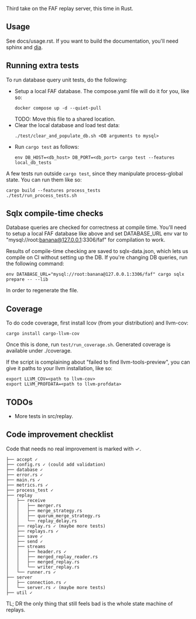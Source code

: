 Third take on the FAF replay server, this time in Rust.

Usage
-----

See docs/usage.rst. If you want to build the documentation, you'll need sphinx
and [dia](http://dia-installer.de/).

Running extra tests
-------------------

To run database query unit tests, do the following:
* Setup a local FAF database. The compose.yaml file will do it for you, like so:
  ```
  docker compose up -d --quiet-pull
  ```
  TODO: Move this file to a shared location.
* Clear the local database and load test data:
  ```
  ./test/clear_and_populate_db.sh <DB arguments to mysql>
  ```
* Run `cargo test` as follows:
  ```
  env DB_HOST=<db_host> DB_PORT=<db_port> cargo test --features local_db_tests
  ```

A few tests run outside `cargo test`, since they manipulate process-global
state. You can run them like so:

```
cargo build --features process_tests
./test/run_process_tests.sh
```

Sqlx compile-time checks
------------------------

Database queries are checked for correctness at compile time. You'll need to
setup a local FAF database like above and set DATABASE_URL env var to
"mysql://root:banana@127.0.0.1:3306/faf" for compilation to work.

Results of compile-time checking are saved to sqlx-data.json, which lets us
compile on CI without setting up the DB. If you're changing DB queries, run the following command:

```
env DATABASE_URL="mysql://root:banana@127.0.0.1:3306/faf" cargo sqlx prepare -- --lib
```

In order to regenerate the file.

Coverage
--------

To do code coverage, first install lcov (from your distribution) and llvm-cov:
```
cargo install cargo-llvm-cov
```
Once this is done, run `test/run_coverage.sh`.
Generated coverage is available under ./coverage.

If the script is complaining about "failed to find llvm-tools-preview", you can
give it paths to your llvm installation, like so:
```
export LLVM_COV=<path to llvm-cov>
export LLVM_PROFDATA=<path to llvm-profdata>
```

TODOs
-----

* More tests in src/replay.

Code improvement checklist
--------------------------

Code that needs no real improvement is marked with ✓.

```
├── accept ✓
├── config.rs ✓ (could add validation)
├── database ✓
├── error.rs ✓
├── main.rs ✓
├── metrics.rs ✓
├── process_test ✓
├── replay
│   ├── receive
│   │   ├── merger.rs
│   │   ├── merge_strategy.rs
│   │   ├── quorum_merge_strategy.rs
│   │   └── replay_delay.rs
│   ├── replay.rs ✓ (maybe more tests)
│   ├── replays.rs ✓
│   ├── save ✓
│   ├── send ✓
│   ├── streams
│   │   ├── header.rs ✓
│   │   ├── merged_replay_reader.rs
│   │   ├── merged_replay.rs
│   │   └── writer_replay.rs
│   └── runner.rs ✓
├── server
│   ├── connection.rs ✓
│   └── server.rs ✓ (maybe more tests)
├── util ✓
```

TL; DR the only thing that still feels bad is the whole state machine of replays.
